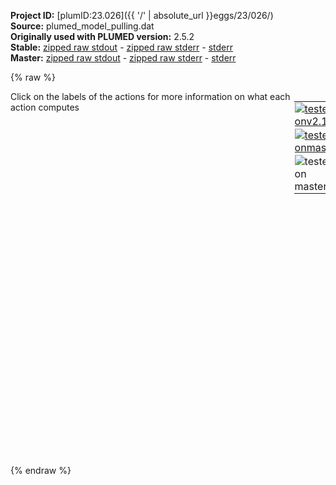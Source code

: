 **Project ID:** [plumID:23.026]({{ '/' | absolute_url }}eggs/23/026/)  
**Source:** plumed_model_pulling.dat  
**Originally used with PLUMED version:** 2.5.2  
**Stable:** [zipped raw stdout](plumed_model_pulling.dat.plumed.stdout.txt.zip) - [zipped raw stderr](plumed_model_pulling.dat.plumed.stderr.txt.zip) - [stderr](plumed_model_pulling.dat.plumed.stderr)  
**Master:** [zipped raw stdout](plumed_model_pulling.dat.plumed_master.stdout.txt.zip) - [zipped raw stderr](plumed_model_pulling.dat.plumed_master.stderr.txt.zip) - [stderr](plumed_model_pulling.dat.plumed_master.stderr)  

{% raw %}
<div style="width: 100%; float:left">
<div style="width: 90%; float:left" id="value_details_data/plumed_model_pulling.dat"> Click on the labels of the actions for more information on what each action computes </div>
<div style="width: 10%; float:left"><table><tr><td style="padding:1px"><a href="plumed_model_pulling.dat.plumed.stderr"><img src="https://img.shields.io/badge/v2.10-failed-red.svg" alt="tested onv2.10" /></a></td></tr><tr><td style="padding:1px"><a href="plumed_model_pulling.dat.plumed_master.stderr"><img src="https://img.shields.io/badge/master-failed-red.svg" alt="tested onmaster" /></a></td></tr><tr><td style="padding:1px"><img src="https://img.shields.io/badge/with-LOAD-yellow.svg" alt="tested on master" /></td></tr>
</table></div></div>
<pre style="width=97%;">
<span style="color:blue" class="comment"># LOAD FILE=PythonCV.dylib</span>
<b name="data/plumed_model_pulling.datcv1" onclick='showPath("data/plumed_model_pulling.dat","data/plumed_model_pulling.datcv1","data/plumed_model_pulling.datcv1","brown")'>cv1</b>: <span class="plumedtooltip" style="color:green">PYTHONCV<span class="right">This action is not part of PLUMED and was included by using a LOAD command <a href="https://www.plumed.org/doc-master/user-doc/html/_l_o_a_d.html" style="color:green">More details</a><i></i></span></span> ATOMS=1-421 IMPORT=model FUNCTION=cv1

<b name="data/plumed_model_pulling.datres" onclick='showPath("data/plumed_model_pulling.dat","data/plumed_model_pulling.datres","data/plumed_model_pulling.datres","brown")'>res</b>: <span class="plumedtooltip" style="color:green">MOVINGRESTRAINT<span class="right">Add a time-dependent, harmonic restraint on one or more variables. <a href="https://www.plumed.org/doc-master/user-doc/html/_m_o_v_i_n_g_r_e_s_t_r_a_i_n_t.html" style="color:green">More details</a><i></i></span></span> <span class="plumedtooltip">ARG<span class="right">the labels of the scalars on which the bias will act<i></i></span></span>=cv1 <span class="plumedtooltip">AT0<span class="right">ATx is equal to the position of the restraint at time STEPx<i></i></span></span>=0 <span class="plumedtooltip">AT1<span class="right">ATx is equal to the position of the restraint at time STEPx<i></i></span></span>=4 <span class="plumedtooltip">KAPPA0<span class="right">KAPPAx is equal to the value of the force constants at time STEPx<i></i></span></span>=5 <span class="plumedtooltip">STEP0<span class="right">This keyword appears multiple times as STEPx with x=0,1,2,<i></i></span></span>=0 <span class="plumedtooltip">STEP1<span class="right">This keyword appears multiple times as STEPx with x=0,1,2,<i></i></span></span>=1000000

<span style="display:none;" id="data/plumed_model_pulling.datres">The MOVINGRESTRAINT action with label <b>res</b> calculates the following quantities:<table  align="center" frame="void" width="95%" cellpadding="5%"><tr><td width="5%"><b> Quantity </b>  </td><td><b> Description </b> </td></tr><tr><td width="5%">res.bias</td><td>the instantaneous value of the bias potential</td></tr><tr><td width="5%">res.work</td><td>the total work performed changing this restraint</td></tr><tr><td width="5%">res.force2</td><td>the instantaneous value of the squared force due to this bias potential</td></tr><tr><td width="5%">res._cntr</td><td>one or multiple instances of this quantity can be referenced elsewhere in the input file</td></tr><tr><td width="5%">res._work</td><td>one or multiple instances of this quantity can be referenced elsewhere in the input file</td></tr><tr><td width="5%">res._kappa</td><td>one or multiple instances of this quantity can be referenced elsewhere in the input file</td></tr></table></span><span class="plumedtooltip" style="color:green">PRINT<span class="right">Print quantities to a file. <a href="https://www.plumed.org/doc-master/user-doc/html/_p_r_i_n_t.html" style="color:green">More details</a><i></i></span></span> <span class="plumedtooltip">FILE<span class="right">the name of the file on which to output these quantities<i></i></span></span>=colvar.out <span class="plumedtooltip">ARG<span class="right">the labels of the values that you would like to print to the file<i></i></span></span>=* <span class="plumedtooltip">STRIDE<span class="right"> the frequency with which the quantities of interest should be output<i></i></span></span>=1
</pre>
{% endraw %}
